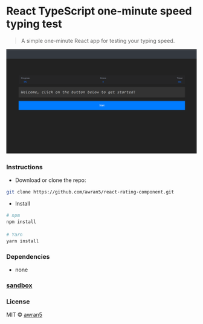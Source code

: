 # React TypeScript one-minute speed typing test

> A simple one-minute React app for testing your typing speed.

<p align="center">
  <img src="./screenshot.gif" alt="screenshot" />
</p>

### Instructions

- Download or clone the repo:

```bash
git clone https://github.com/awran5/react-rating-component.git
```

- Install

```bash
# npm
npm install

# Yarn
yarn install
```

### Dependencies

- none

### [sandbox](https://codesandbox.io/s/react-simple-star-rating-ts-fzmpu)

### License

MIT © [awran5](https://github.com/awran5/)
